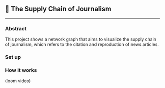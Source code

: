 ## &#128270; The Supply Chain of Journalism
---
### Abstract
This project shows a network graph that aims to visualize the supply chain of journalism, which refers to the citation and reproduction of news articles.

### Set up

### How it works
(loom video)